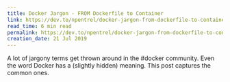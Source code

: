 ```yaml
---
title: Docker Jargon - FROM Dockerfile to Container
link: https://dev.to/npentrel/docker-jargon-from-dockerfile-to-container-942
read_time: 6 min read
permalink: https://dev.to/npentrel/docker-jargon-from-dockerfile-to-container-942
creation_date: 21 Jul 2019
---
```


A lot of jargony terms get thrown around in the #docker community. Even the word Docker has a (slightly hidden) meaning. This post captures the common ones.
